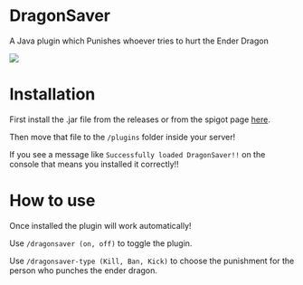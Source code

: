 # DragonSaver
 A Java plugin which Punishes whoever tries to hurt the Ender Dragon
 
 <img src="https://static.wikia.nocookie.net/minecraft_gamepedia/images/0/0a/Ender_Dragon.gif/revision/latest?cb=20210107043116">
 
# Installation

First install the .jar file from the releases or from the spigot page [here](https://www.spigotmc.org/resources/dragonsaver.95678/).

Then move that file to the `/plugins` folder inside your server!

If you see a message like `Successfully loaded DragonSaver!!` on the console that means you installed it correctly!!

# How to use

Once installed the plugin will work automatically!

Use `/dragonsaver (on, off)` to toggle the plugin.

Use `/dragonsaver-type (Kill, Ban, Kick)` to choose the punishment for the person who punches the ender dragon.

